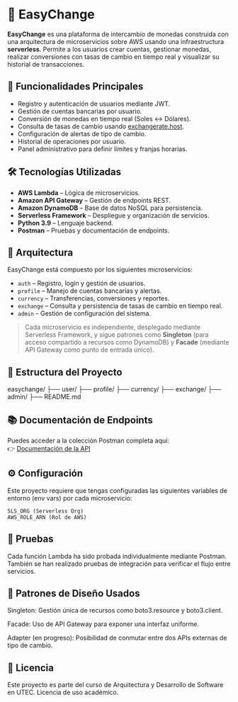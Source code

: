 # 💱 EasyChange

**EasyChange** es una plataforma de intercambio de monedas construida con una arquitectura de microservicios sobre AWS usando una infraestructura **serverless**. Permite a los usuarios crear cuentas, gestionar monedas, realizar conversiones con tasas de cambio en tiempo real y visualizar su historial de transacciones.

## 🚀 Funcionalidades Principales

- Registro y autenticación de usuarios mediante JWT.
- Gestión de cuentas bancarias por usuario.
- Conversión de monedas en tiempo real (Soles ↔ Dólares).
- Consulta de tasas de cambio usando [exchangerate.host](https://exchangerate.host/).
- Configuración de alertas de tipo de cambio.
- Historial de operaciones por usuario.
- Panel administrativo para definir límites y franjas horarias.

## 🛠️ Tecnologías Utilizadas

- **AWS Lambda** – Lógica de microservicios.
- **Amazon API Gateway** – Gestión de endpoints REST.
- **Amazon DynamoDB** – Base de datos NoSQL para persistencia.
- **Serverless Framework** – Despliegue y organización de servicios.
- **Python 3.9** – Lenguaje backend.
- **Postman** – Pruebas y documentación de endpoints.

## 🧱 Arquitectura

EasyChange está compuesto por los siguientes microservicios:

- `auth` – Registro, login y gestión de usuarios.
- `profile` – Manejo de cuentas bancarias y alertas.
- `currency` – Transferencias, conversiones y reportes.
- `exchange` – Consulta y persistencia de tasas de cambio en tiempo real.
- `admin` – Gestión de configuración del sistema.

> Cada microservicio es independiente, desplegado mediante Serverless Framework, y sigue patrones como **Singleton** (para acceso compartido a recursos como DynamoDB) y **Facade** (mediante API Gateway como punto de entrada único).

## 📁 Estructura del Proyecto

easychange/
├── user/
├── profile/
├── currency/
├── exchange/
├── admin/
├── README.md


## 📚 Documentación de Endpoints

Puedes acceder a la colección Postman completa aquí:  
👉 [Documentación de la API](https://www.postman.com/atrapagemas/easychange)

## ⚙️ Configuración

Este proyecto requiere que tengas configuradas las siguientes variables de entorno (env vars) por cada microservicio:

```env
SLS_ORG (Serverless Org)
AWS_ROLE_ARN (Rol de AWS)
```

## 🧪 Pruebas
Cada función Lambda ha sido probada individualmente mediante Postman. También se han realizado pruebas de integración para verificar el flujo entre servicios.

## 🧠 Patrones de Diseño Usados
Singleton: Gestión única de recursos como boto3.resource y boto3.client.

Facade: Uso de API Gateway para exponer una interfaz uniforme.

Adapter (en progreso): Posibilidad de conmutar entre dos APIs externas de tipo de cambio.

## 📄 Licencia
Este proyecto es parte del curso de Arquitectura y Desarrollo de Software en UTEC.
Licencia de uso académico.
